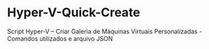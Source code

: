 # Hyper-V-Quick-Create
Script Hyper-V – Criar Galeria de Máquinas Virtuais Personalizadas -  Comandos utilizados e arquivo JSON
